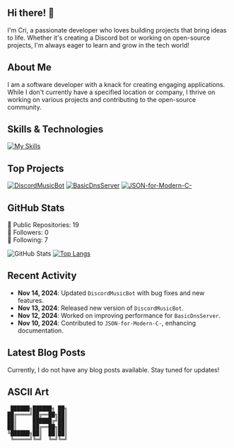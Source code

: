 ## Hi there! 👋

I'm Cri, a passionate developer who loves building projects that bring ideas to life. Whether it's creating a Discord bot or working on open-source projects, I'm always eager to learn and grow in the tech world!

## About Me

I am a software developer with a knack for creating engaging applications. While I don't currently have a specified location or company, I thrive on working on various projects and contributing to the open-source community.

## Skills & Technologies

[![My Skills](https://skillicons.dev/icons?i=c,cpp,cs,java,kotlin,spring,linux,dotnet,arduino,lua,py&perline=8)](https://skillicons.dev)

## Top Projects

[![DiscordMusicBot](https://github-readme-stats.vercel.app/api/pin/?username=L0rdL0ther&repo=DiscordMusicBot&theme=dark)](https://github.com/L0rdL0ther/DiscordMusicBot)
[![BasicDnsServer](https://github-readme-stats.vercel.app/api/pin/?username=L0rdL0ther&repo=BasicDnsServer&theme=dark)](https://github.com/L0rdL0ther/BasicDnsServer)
[![JSON-for-Modern-C-](https://github-readme-stats.vercel.app/api/pin/?username=L0rdL0ther&repo=JSON-for-Modern-C-&theme=dark)](https://github.com/L0rdL0ther/JSON-for-Modern-C-)

## GitHub Stats
🔹 Public Repositories: 19  
🔹 Followers: 0  
🔹 Following: 7  

![GitHub Stats](https://github-readme-stats.vercel.app/api?username=L0rdL0ther&show_icons=true&theme=radical)
[![Top Langs](https://github-readme-stats.vercel.app/api/top-langs/?username=L0rdL0ther&layout=compact&theme=dark)](https://github.com/anuraghazra/github-readme-stats)

## Recent Activity

- **Nov 14, 2024**: Updated `DiscordMusicBot` with bug fixes and new features.  
- **Nov 13, 2024**: Released new version of `DiscordMusicBot`.  
- **Nov 12, 2024**: Worked on improving performance for `BasicDnsServer`.  
- **Nov 10, 2024**: Contributed to `JSON-for-Modern-C-`, enhancing documentation.

## Latest Blog Posts

Currently, I do not have any blog posts available. Stay tuned for updates!

## ASCII Art

```
 ██████╗██████╗ ██╗
██╔════╝██╔══██╗██║
██║     ██████╔╝██║
██║     ██╔══██╗██║
╚██████╗██║  ██║██║
 ╚═════╝╚═╝  ╚═╝╚═╝
                                                      
```
